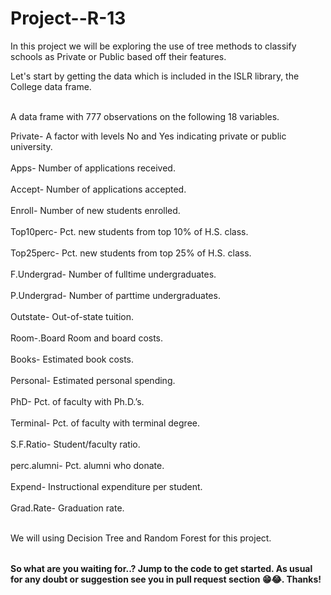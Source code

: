 # Project--R-13

<table>
In this project we will be exploring the use of tree methods to classify schools as Private or Public based off their features.


Let's start by getting the data which is included in the ISLR library, the College data frame.<br><br/>

A data frame with 777 observations on the following 18 variables.

Private- A factor with levels No and Yes indicating private or public university. <br><br/>
Apps- Number of applications received.<br><br/>
Accept- Number of applications accepted.<br><br/>
Enroll- Number of new students enrolled.<br><br/>
Top10perc- Pct. new students from top 10% of H.S. class.<br><br/>
Top25perc- Pct. new students from top 25% of H.S. class.<br><br/>
F.Undergrad- Number of fulltime undergraduates.<br><br/>
P.Undergrad- Number of parttime undergraduates.<br><br/>
Outstate- Out-of-state tuition.<br><br/>
Room-.Board Room and board costs.<br><br/>
Books- Estimated book costs.<br><br/>
Personal- Estimated personal spending.<br><br/>
PhD- Pct. of faculty with Ph.D.’s.<br><br/>
Terminal- Pct. of faculty with terminal degree.<br><br/>
S.F.Ratio- Student/faculty ratio.<br><br/>
perc.alumni- Pct. alumni who donate.<br><br/>
Expend- Instructional expenditure per student.<br><br/>
Grad.Rate- Graduation rate.<br><br/>

We will using Decision Tree and Random Forest for this project.
</table>

**So what are you waiting for..? Jump to the code to get started. As usual for any doubt or suggestion see you in pull request section 😁😂. Thanks!**

